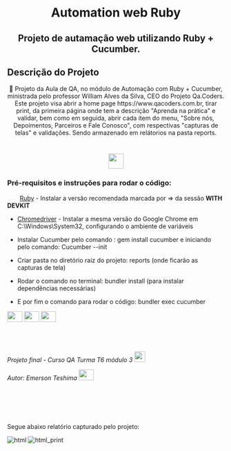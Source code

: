 <h1 align="center">Automation web Ruby</h1>

<h2 align="center">Projeto de autamação web utilizando Ruby + Cucumber.</h2>



## Descrição do Projeto

<p align="center">🚀 Projeto da Aula de QA, no módulo de Automação com Ruby + Cucumber, ministrada pelo professor William Alves da Silva, CEO do Projeto Qa.Coders. Este projeto visa abrir a home page https://www.qacoders.com.br, tirar print, da primeira página onde tem a descrição "Aprenda na prática" e validar, bem como em seguida, abrir cada item do menu, "Sobre nós, Depoimentos, Parceiros e Fale Conosco", com respectivas "capturas de telas" e validações. Sendo armazenado em relátorios na pasta reports. </p>

<h1 align="center"></a>
<span>
 <a href="https://www.qacoders.com.br/" target="_blank">
 <img height="35" width="" src="https://user-images.githubusercontent.com/99686967/184025748-437c7b23-8b79-4969-99b9-e17a44d03f41.png" style="max-width:100%;"/></a>
</span>
</h1>

### Pré-requisitos e instruções para rodar o código:
<img height="15" width="25" src="https://cdn.jsdelivr.net/gh/devicons/devicon/icons/ruby/ruby-original.svg"/> [Ruby](https://rubyinstaller.org/downloads/) - Instalar a versão recomendada marcada por => da sessão <b>WITH DEVKIT</b>           
           
- [Chromedriver](https://chromedriver.storage.googleapis.com/index.html) - Instalar a mesma versão do Google Chrome em C:\Windows\System32, configurando o ambiente de variáveis

- Instalar Cucumber pelo comando : gem install cucumber e iniciando pelo comando: Cucumber --init 



- Criar pasta no diretório raiz do projeto: reports (onde ficarão as capturas de tela)<br/>


- Rodar o comando no terminal: bundler install (para instalar dependências necessárias)



- E por fim o comando para rodar o código: bundler exec cucumber<br/>


<span>                     
<a href="https://www.ruby-lang.org/pt/" target="_blank"><img height="25" width="35" src="https://cdn.jsdelivr.net/gh/devicons/devicon/icons/ruby/ruby-original.svg" /></a>
<a href="https://cucumber.io/" target="_blank"><img height="25" width="35" src="https://cdn.jsdelivr.net/gh/devicons/devicon/icons/cucumber/cucumber-plain.svg" /></a>
<a href="https://rspec.info/" target="_blank"><img height="25" width="35" src="https://cdn.jsdelivr.net/gh/devicons/devicon/icons/rspec/rspec-original.svg" /></a>
</span>


<br/>
<br/>
<br/>
<br/>


 *Projeto final - Curso QA Turma T6 módulo 3*
<span>
 <a href="https://www.qacoders.com.br/" target="_blank">
 <img height="25" width="" src="https://user-images.githubusercontent.com/99686967/184025748-437c7b23-8b79-4969-99b9-e17a44d03f41.png" style="max-width:100%;"/></a>
</span>
 
 *Autor: Emerson Teshima*
<span>
 <a href="https://www.linkedin.com/in/emerson-teshima/" target="_blank">
 <img height="25" width="35" src="https://cdn.jsdelivr.net/gh/devicons/devicon/icons/linkedin/linkedin-original.svg" style="max-width:100%;"/></a>
</span>

<br/>
<br/>
<br/>
<br/>
 
Segue abaixo relatório capturado pelo projeto:
 
![html](https://user-images.githubusercontent.com/99686967/184027457-ccc1212e-3f4a-479d-bb18-104ce7838c0b.png)
![html_print](https://user-images.githubusercontent.com/99686967/184027470-0ab11f32-8f77-4e7c-ad81-3573f4d367f4.png)     
